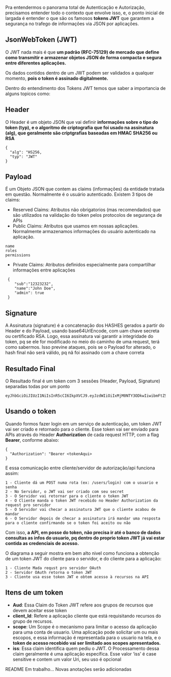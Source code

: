 Pra entendermos o panorama total de Autenticação e Autorização, precisamos entender todo o contexto que envolve isso, e, o ponto inicial de largada é entender o que são os famosos **tokens JWT** que garantem a segurança no trafego de informações via JSON por aplicações.

## JsonWebToken (JWT)

O JWT nada mais é que **um padrão (RFC-75129) de mercado que define como transmitir e armazenar objetos JSON de forma compacta e segura entre diferentes aplicações.**

Os dados contidos dentro de um JWT podem ser validados a qualquer momento, **pois o token é assinado digitalmente.**

Dentro do entendimento dos Tokens JWT temos que saber a importancia de alguns topicos como:

## Header

O Header é um objeto JSON que vai definir **informações sobre o tipo do token (typ), e o algoritmo de criptografia que foi usado na assinatura (alg), que geralmente são criptgrafias baseadas em HMAC SHA256 ou RSA**

```
{
  "alg": "HS256,
  "typ": "JWT"
}
```

## Payload
É um Objeto JSON que contem as claims (informações) da entidade tratada em questão. Normalmente é o usuário autenticado.
Existem 3 tipos de claims:

* Reserved Claims: Atributos não obrigatorios (mas recomendados) que são utilizados na validação do token pelos protocolos de segurança de APIs
* Public Claims: Atributos que usamos em nossas aplicações. Normalmente armazenamos informações do usuário autenticado na aplicação.
```
name
roles
permissions
```
* Private Claims: Atributos definidos especialmente para compartilhar informações entre aplicações
```
 {
    "sub":"12323232",
    "name":"John Doe",
    "admin": true
 }
```

## Signature
A Assinatura (signature) é a concatenação dos HASHES gerados a partir do Header e do Payload, usando base64UrlEncode, com uam chave secreta ou certificado RSA. Logo, essa assinatura vai garantir a integridade do token, pq se ele for modificado no meio do caminho de uma request, terá como sabermos.
Isso previne ataques, pois se o Payload for alterado, o hash final não será válido, pq nã foi assinado com a chave correta

## Resultado Final
O Resultado final é um token com 3 sessões (Header, Payload, Signature) separadas todas por um ponto

```
eyJhbGciOiJIUzI1NiIsInR5cCI6IkpXVCJ9.eyJzdWIiOiIxMjM0NTY3ODkwIiwibmFtZSI6IkpvaG4gRG9lIiwiaWF0IjoxNTE2MjM5MDIyfQ.SflKxwRJSMeKKF2QT4fwpMeJf36POk6yJV_adQssw5c
```

## Usando o token
Quando formos fazer login em um serviço de autenticação, um token JWT vai ser criado e retornado para o cliente. Esse token vai ser enviado para APIs através do Header **Authorization** de cada request HTTP, com a flag **Bearer**, conforme abaixo:

````
{
  "Authorization": "Bearer <tokenAqui>
}
````
E essa comunicação entre cliente/servidor de autorização/api funciona assim:

```
1 - Cliente dá um POST numa rota (ex: /users/login) com o usuario e senha
2 - No Servidor, o JWT vai ser criado com seu secret
3 - O Servidor vai retornar para o cliente o token JWT
4 - O Cliente manda o token JWT recebido no Header Authorization da request pro servidor
5 - O Servidor vai checar a assinatura JWT que o cliente acabou de mandar
6 - O Servidor depois de checar a assinatura irá mandar uma resposta para o cliente confirmando se o token foi aceito ou não
```

Com isso, **a API, em posse do token, não precisa ir até o banco de dados consultas as infos do usuario, pq dentro do proprio token JWT já vai estar contida as credenciais de acesso.**

O diagrama a seguir mostra em bem alto nivel como funciona a obtenção de um token JWT do cliente para o servidor, e do cliente para a aplicação:

````
1 - Cliente Mada requst pro servidor OAuth
2 - Servidor OAuth retorna o token JWT
3 - Cliente usa esse token JWT e obtem acesso à recursos na API
````
## Itens de um token
- **Aud**: Essa Claim do Token JWT refere aos grupos de recursos que devem aceitar esse token
- **client_Id**: Refere a aplicação cliente que está requisitando recursos do grupo de recursos.
- **scope**: Um Scope é o mecanismo para limitar o acesso da aplicação para uma conta de usuario. Uma aplicação pode solicitar um ou mais escopos, e essa informação é representada para o usuario na tela, e o **token de acesso recebido vai ser limitado aos scopes apresentados.**
- **iss**: Essa claim identifica quem pediu o JWT. O Processamento dessa claim geralmente é uma aplicação específica. Esse valor ‘iss’ é case sensitive e contem um valor Uri, seu uso é opcional

README Em trabalho... Novas anotações serão adicionadas 
